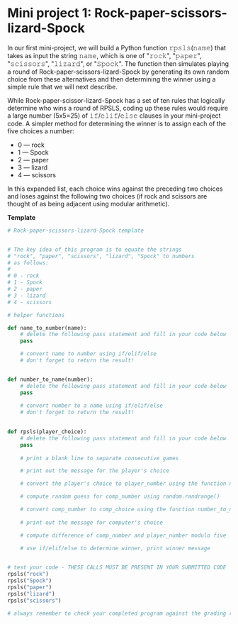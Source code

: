 # Mini project 1: Rock-paper-scissors-lizard-Spock

In our first mini-project, we will build a Python function 𝚛𝚙𝚜𝚕𝚜(𝚗𝚊𝚖𝚎) that takes as input the string 𝚗𝚊𝚖𝚎, which is one of "𝚛𝚘𝚌𝚔", "𝚙𝚊𝚙𝚎𝚛", "𝚜𝚌𝚒𝚜𝚜𝚘𝚛𝚜", "𝚕𝚒𝚣𝚊𝚛𝚍", or "𝚂𝚙𝚘𝚌𝚔". The function then simulates playing a round of Rock-paper-scissors-lizard-Spock by generating its own random choice from these alternatives and then determining the winner using a simple rule that we will next describe.

While Rock-paper-scissor-lizard-Spock has a set of ten rules that logically determine who wins a round of RPSLS, coding up these rules would require a large number (5x5=25) of 𝚒𝚏/𝚎𝚕𝚒𝚏/𝚎𝚕𝚜𝚎 clauses in your mini-project code. A simpler method for determining the winner is to assign each of the five choices a number:

- 0 — rock
- 1 — Spock
- 2 — paper
- 3 — lizard
- 4 — scissors

In this expanded list, each choice wins against the preceding two choices and loses against the following two choices (if rock and scissors are thought of as being adjacent using modular arithmetic).









**Template**

```python
# Rock-paper-scissors-lizard-Spock template


# The key idea of this program is to equate the strings
# "rock", "paper", "scissors", "lizard", "Spock" to numbers
# as follows:
#
# 0 - rock
# 1 - Spock
# 2 - paper
# 3 - lizard
# 4 - scissors

# helper functions

def name_to_number(name):
    # delete the following pass statement and fill in your code below
    pass

    # convert name to number using if/elif/else
    # don't forget to return the result!


def number_to_name(number):
    # delete the following pass statement and fill in your code below
    pass
    
    # convert number to a name using if/elif/else
    # don't forget to return the result!
    

def rpsls(player_choice): 
    # delete the following pass statement and fill in your code below
    pass
    
    # print a blank line to separate consecutive games

    # print out the message for the player's choice

    # convert the player's choice to player_number using the function name_to_number()

    # compute random guess for comp_number using random.randrange()

    # convert comp_number to comp_choice using the function number_to_name()
    
    # print out the message for computer's choice

    # compute difference of comp_number and player_number modulo five

    # use if/elif/else to determine winner, print winner message

    
# test your code - THESE CALLS MUST BE PRESENT IN YOUR SUBMITTED CODE
rpsls("rock")
rpsls("Spock")
rpsls("paper")
rpsls("lizard")
rpsls("scissors")

# always remember to check your completed program against the grading rubric
```

